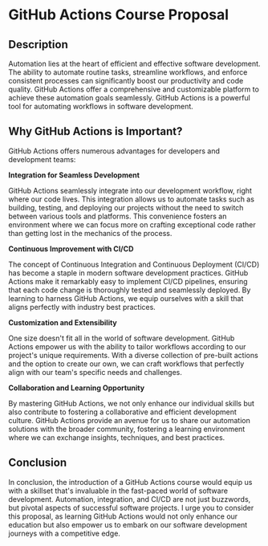 # GitHub Actions Course Proposal


## Description

Automation lies at the heart of efficient and effective software development. The ability to automate routine tasks, streamline workflows, and enforce consistent processes can significantly boost our productivity and code quality. GitHub Actions offer a comprehensive and customizable platform to achieve these automation goals seamlessly. GitHub Actions is a powerful tool for automating workflows in software development.

## Why GitHub Actions is Important?

GitHub Actions offers numerous advantages for developers and development teams:

**Integration for Seamless Development**

GitHub Actions seamlessly integrate into our development workflow, right where our code lives. This integration allows us to automate tasks such as building, testing, and deploying our projects without the need to switch between various tools and platforms. This convenience fosters an environment where we can focus more on crafting exceptional code rather than getting lost in the mechanics of the process.

**Continuous Improvement with CI/CD**

The concept of Continuous Integration and Continuous Deployment (CI/CD) has become a staple in modern software development practices. GitHub Actions make it remarkably easy to implement CI/CD pipelines, ensuring that each code change is thoroughly tested and seamlessly deployed. By learning to harness GitHub Actions, we equip ourselves with a skill that aligns perfectly with industry best practices.

**Customization and Extensibility**

One size doesn't fit all in the world of software development. GitHub Actions empower us with the ability to tailor workflows according to our project's unique requirements. With a diverse collection of pre-built actions and the option to create our own, we can craft workflows that perfectly align with our team's specific needs and challenges.

**Collaboration and Learning Opportunity**

By mastering GitHub Actions, we not only enhance our individual skills but also contribute to fostering a collaborative and efficient development culture. GitHub Actions provide an avenue for us to share our automation solutions with the broader community, fostering a learning environment where we can exchange insights, techniques, and best practices.

## Conclusion

In conclusion, the introduction of a GitHub Actions course would equip us with a skillset that's invaluable in the fast-paced world of software development. Automation, integration, and CI/CD are not just buzzwords, but pivotal aspects of successful software projects. I urge you to consider this proposal, as learning GitHub Actions would not only enhance our education but also empower us to embark on our software development journeys with a competitive edge.



